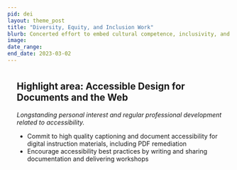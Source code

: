 ```yaml
---
pid: dei
layout: theme_post
title: "Diversity, Equity, and Inclusion Work"
blurb: Concerted effort to embed cultural competence, inclusivity, and anti-racist practices into all work activities.
image: 
date_range: 
end_date: 2023-03-02
---
```


<div class="highlight" style="padding: 1em 1.5em .5em 1.5em; margin-top: 1.75em;">

<h2 style="margin-top: 0;">Highlight area: Accessible Design for Documents and the Web</h2>
<p><em>Longstanding personal interest and regular professional development related to accessibility.</em></p>

<ul>
<li>Commit to high quality captioning and document accessibility for digital instruction materials, including PDF remediation</li>
<li>Encourage accessibility best practices by writing and sharing documentation and delivering workshops</li>
</ul>
</div>
